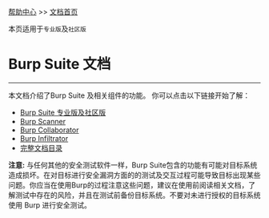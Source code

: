 [帮助中心](https://support.portswigger.net/) >> [文档首页](index.md)

本页适用于`专业版`及`社区版`

# Burp Suite 文档
------------------------

本文档介绍了Burp Suite 及相关组件的功能。 你可以点击以下链接开始了解：

*   [Burp Suite 专业版及社区版](desktop/index.md)
*   [Burp Scanner](scanner/index.md)
*   [Burp Collaborator](collaborator/index.md)
*   [Burp Infiltrator](infiltrator.md)
*   [完整文档目录](contents.md)

**注意:** 与任何其他的安全测试软件一样，Burp Suite包含的功能有可能对目标系统造成损坏。在对目标进行安全漏洞方面的的测试及交互过程可能导致目标出现某些问题。你应当在使用Burp的过程注意这些问题，建议在使用前阅读相关文档，了解测试中存在的风险，并且在测试前备份目标系统。不要对未进行授权的目标系统使用 Burp 进行安全测试。